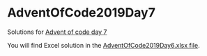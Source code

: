 # AdventOfCode2019Day7
Solutions for [Advent of code day 7](https://adventofcode.com/2019/day/7)

You will find Excel solution in the [AdventOfCode2019Day6.xlsx file](https://github.com/Sefan90/AdventOfCode2019/blob/master/AdventOfCode2019Day07/AdventOfCode2019Day7.xlsx).
